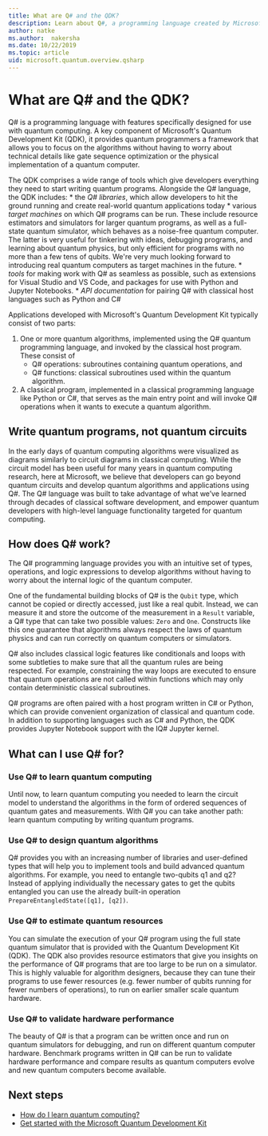 ```yaml
---
title: What are Q# and the QDK?
description: Learn about Q#, a programming language created by Microsoft to develop applications for quantum computers, and a key component of Microsoft's Quantum Development Kit
author: natke
ms.author:  nakersha
ms.date: 10/22/2019
ms.topic: article
uid: microsoft.quantum.overview.qsharp
---
```


# What are Q# and the QDK?

Q# is a programming language with features specifically designed for use with quantum computing.
A key component of Microsoft's Quantum Development Kit (QDK), it provides quantum programmers a framework that allows you to focus on the algorithms without having to worry about technical details like gate sequence optimization or the physical implementation of a quantum computer.

The QDK comprises a wide range of tools which give developers everything they need to start writing quantum programs.
Alongside the Q# language, the QDK includes:
    * the *Q# libraries*, which allow developers to hit the ground running and create real-world quantum applications today
    * various *target machines* on which Q# programs can be run. These include resource estimators and simulators for larger quantum programs, as well as a full-state quantum simulator, which behaves as a noise-free quantum computer. The latter is very useful for tinkering with ideas, debugging programs, and learning about quantum physics, but only efficient for programs with no more than a few tens of qubits. We're very much looking forward to introducing real quantum computers as target machines in the future.
    * *tools* for making work with Q# as seamless as possible, such as extensions for Visual Studio and VS Code, and packages for use with Python and Jupyter Notebooks.
    * *API documentation* for pairing Q# with classical host languages such as Python and C#

Applications developed with Microsoft's Quantum Development Kit typically consist of two parts:
1. One or more quantum algorithms, implemented using the Q# quantum programming language, and invoked by the classical host program. These consist of 
    - Q# operations: subroutines containing quantum operations, and 
    - Q# functions: classical subroutines used within the quantum algorithm.
2. A classical program, implemented in a classical programming language like Python or C#, that serves as the main entry point and will invoke Q# operations when it wants to execute a quantum algorithm.

## Write quantum programs, not quantum circuits

In the early days of quantum computing algorithms were visualized as diagrams similarly to circuit diagrams in classical computing.
While the circuit model has been useful for many years in quantum computing research, here at Microsoft, we believe that developers can go beyond quantum circuits and develop quantum algorithms and applications using Q#.
The Q# language was built to take advantage of what we’ve learned through decades of classical software development, and empower quantum developers with high-level language functionality targeted for quantum computing.

## How does Q# work?

The Q# programming language provides you with an intuitive set of types, operations, and logic expressions to develop algorithms without having to worry about the internal logic of the quantum computer.

One of the fundamental building blocks of Q# is the `Qubit` type, which cannot be copied or directly accessed, just like a real qubit.
Instead, we can measure it and store the outcome of the measurement in a `Result` variable, a Q# type that can take two possible values: `Zero` and `One`.
Constructs like this one guarantee that algorithms always respect the laws of quantum physics and can run correctly on quantum computers or simulators.

Q# also includes classical logic features like conditionals and loops with some subtleties to make sure that all the quantum rules are being respected.
For example, constraining the way loops are executed to ensure that quantum operations are not called within functions which may only contain deterministic classical subroutines.

Q# programs are often paired with a host program written in C# or Python, which can provide convenient organization of classical and quantum code.
In addition to supporting languages such as C# and Python, the QDK provides Jupyter Notebook support with the IQ# Jupyter kernel.

## What can I use Q# for?

### Use Q# to learn quantum computing

Until now, to learn quantum computing you needed to learn the circuit model to understand the algorithms in the form of ordered sequences of quantum gates and measurements. With Q# you can take another path: learn quantum computing by writing quantum programs.

### Use Q# to design quantum algorithms

Q# provides you with an increasing number of libraries and user-defined types that will help you to implement tools and build advanced quantum algorithms. For example, you need to entangle two-qubits q1 and q2? Instead of applying individually the necessary gates to get the qubits entangled you can use the already built-in operation `PrepareEntangledState([q1], [q2])`.

### Use Q# to estimate quantum resources

You can simulate the execution of your Q# program using the full state quantum simulator that is provided with the Quantum Development Kit (QDK).  The QDK also provides resource estimators that give you insights on the performance of Q# programs that are too large to be run on a simulator.  This is highly valuable for algorithm designers, because they can tune their programs to use fewer resources (e.g. fewer number of qubits running for fewer numbers of operations), to run on earlier smaller scale quantum hardware.

### Use Q# to validate hardware performance

The beauty of Q# is that a program can be written once and run on quantum simulators for debugging, and run on different quantum computer hardware.  Benchmark programs written in Q# can be run to validate hardware performance and compare results as quantum computers evolve and new quantum computers become available.  

## Next steps

* [How do I learn quantum computing?](xref:microsoft.quantum.overview.learn)
* [Get started with the Microsoft Quantum Development Kit](xref:microsoft.quantum.welcome)
